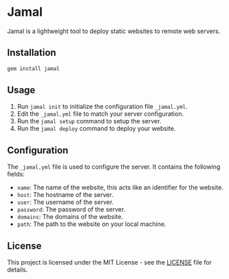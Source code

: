 # Jamal

Jamal is a lightweight tool to deploy static websites to remote web servers.

## Installation

```bash
gem install jamal
```

## Usage
1. Run `jamal init` to initialize the configuration file `_jamal.yml`.
2. Edit the `_jamal.yml` file to match your server configuration.
3. Run the `jamal setup` command to setup the server.
4. Run the `jamal deploy` command to deploy your website.

## Configuration

The `_jamal.yml` file is used to configure the server. It contains the following fields:

- `name`: The name of the website, this acts like an identifier for the website.
- `host`: The hostname of the server.
- `user`: The username of the server.
- `password`: The password of the server.
- `domains`: The domains of the website.
- `path`: The path to the website on your local machine.

## License

This project is licensed under the MIT License - see the [LICENSE](LICENSE) file for details.